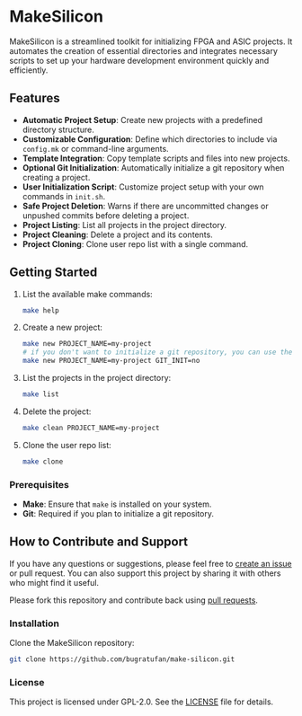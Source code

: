 # MakeSilicon

MakeSilicon is a streamlined toolkit for initializing FPGA and ASIC projects. It automates the creation of essential directories and integrates necessary scripts to set up your hardware development environment quickly and efficiently.

## Features

- **Automatic Project Setup**: Create new projects with a predefined directory structure.
- **Customizable Configuration**: Define which directories to include via `config.mk` or command-line arguments.
- **Template Integration**: Copy template scripts and files into new projects.
- **Optional Git Initialization**: Automatically initialize a git repository when creating a project.
- **User Initialization Script**: Customize project setup with your own commands in `init.sh`.
- **Safe Project Deletion**: Warns if there are uncommitted changes or unpushed commits before deleting a project.
- **Project Listing**: List all projects in the project directory.
- **Project Cleaning**: Delete a project and its contents.
- **Project Cloning**: Clone user repo list with a single command.

## Getting Started

1. List the available make commands:
   ```bash
   make help
   ```

2. Create a new project:
   ```bash
   make new PROJECT_NAME=my-project
   # if you don't want to initialize a git repository, you can use the `GIT_INIT` flag:
   make new PROJECT_NAME=my-project GIT_INIT=no
   ```


3. List the projects in the project directory:
    ```bash
    make list
   ```

4. Delete the project:
   ```bash
   make clean PROJECT_NAME=my-project
   ```

5. Clone the user repo list:
   ```bash
   make clone
   ```



### Prerequisites

- **Make**: Ensure that `make` is installed on your system.
- **Git**: Required if you plan to initialize a git repository.

## How to Contribute and Support

If you have any questions or suggestions, please feel free to [create an issue](https://github.com/bugratufan/make-silicon/issues/new) or pull request. You can also support this project by sharing it with others who might find it useful.

Please fork this repository and contribute back using [pull requests](https://github.com/bugratufan/make-silicon/pulls).


### Installation

Clone the MakeSilicon repository:

```bash
git clone https://github.com/bugratufan/make-silicon.git
```

### License

This project is licensed under GPL-2.0. See the [LICENSE](LICENSE) file for details.